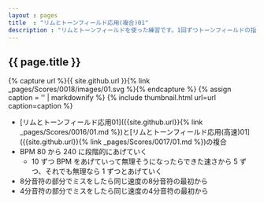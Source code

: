```yaml
---
layout : pages
title  : "リムとトーンフィールド応用(複合)01"
description : "リムとトーンフィールドを使った練習です。1回ずつトーンフィールドの指が変わります。途中で8分音符に変わります。"
---
```


## {{ page.title }}

{% capture url %}{{ site.github.url }}{% link _pages/Scores/0018/images/01.svg %}{% endcapture %}
{% assign caption = '' | markdownify %}
{% include thumbnail.html url=url caption=caption %}

* [リムとトーンフィールド応用01]({{site.github.url}}{% link _pages/Scores/0016/01.md %})と[リムとトーンフィールド応用(高速)01]({{site.github.url}}{% link _pages/Scores/0017/01.md %})の複合
* BPM 80 から 240 に段階的にあげていく
  * 10 ずつ BPM をあげていって無理そうになったらできた速さから 5 ずつ、それでも無理なら 1 ずつとあげていく
* 8分音符の部分でミスをしたら同じ速度の8分音符の最初から
* 4分音符の部分でミスをしたら同じ速度の4分音符の最初から